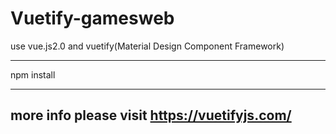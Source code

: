 # Vuetify-gamesweb
use vue.js2.0 and vuetify(Material Design Component Framework)

---
npm install

---
more info please visit
https://vuetifyjs.com/
---

